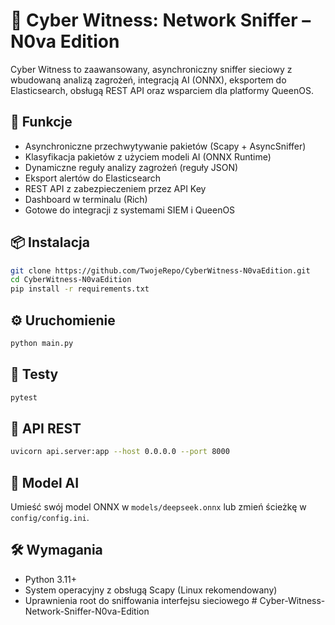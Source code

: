 # 🚨 Cyber Witness: Network Sniffer – N0va Edition

Cyber Witness to zaawansowany, asynchroniczny sniffer sieciowy z wbudowaną analizą zagrożeń, integracją AI (ONNX), eksportem do Elasticsearch, obsługą REST API oraz wsparciem dla platformy QueenOS.

## 🧠 Funkcje

- Asynchroniczne przechwytywanie pakietów (Scapy + AsyncSniffer)
- Klasyfikacja pakietów z użyciem modeli AI (ONNX Runtime)
- Dynamiczne reguły analizy zagrożeń (reguły JSON)
- Eksport alertów do Elasticsearch
- REST API z zabezpieczeniem przez API Key
- Dashboard w terminalu (Rich)
- Gotowe do integracji z systemami SIEM i QueenOS

## 📦 Instalacja

```bash
git clone https://github.com/TwojeRepo/CyberWitness-N0vaEdition.git
cd CyberWitness-N0vaEdition
pip install -r requirements.txt
```

## ⚙️ Uruchomienie

```bash
python main.py
```

## 🧪 Testy

```bash
pytest
```

## 🔐 API REST

```bash
uvicorn api.server:app --host 0.0.0.0 --port 8000
```

## 🧠 Model AI

Umieść swój model ONNX w `models/deepseek.onnx` lub zmień ścieżkę w `config/config.ini`.

## 🛠️ Wymagania

- Python 3.11+
- System operacyjny z obsługą Scapy (Linux rekomendowany)
- Uprawnienia root do sniffowania interfejsu sieciowego
#   C y b e r - W i t n e s s - N e t w o r k - S n i f f e r - N 0 v a - E d i t i o n  
 